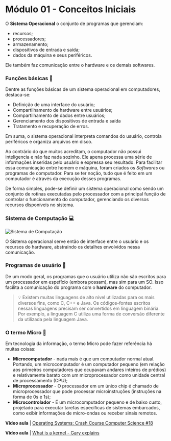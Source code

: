 # Módulo 01 - Conceitos Iniciais

O **Sistema Operacional** o conjunto de programas que gerenciam:

- recursos;
- processadores;
- armazenamento;
- dispositivos de entrada e saída;
- dados da máquina e seus periféricos.

Ele também faz comunicação entre o hardware e os demais softwares.

### Funções básicas 🤔

Dentre as funções básicas de um sistema operacional em computadores, destaca-se:

- Definição de uma interface do usuário;
- Compartilhamento de hardware entre usuários;
- Compartilhamento de dados entre usuários;
- Gerenciamento dos dispositivos de entrada e saída
- Tratamento e recuperação de erros.

Em suma, o sistema operacional interpreta comandos do usuário, controla periféricos e organiza arquivos em disco.

Ao contrário do que muitos acreditam, o computador não possui inteligencia e não faz nada sozinho. Ele apena processa uma série de informações inseridas pelo usuário e expressa seu resultado.
Para facilitar essa comunicação entre homem e máquina, foram criados os _Softwares_ ou programas de computador. Para se ter noção, tudo que é feito em um computador é através da execução desses programas.

De forma simples, pode-se definir um sistema operacional como sendo um conjunto de rotinas executadas pelo processador com a principal função de controlar o funcionamento do computador, gerenciando os diversos recursos disponíveis no sistema.

### Sistema de Computação 💻

![Sistema de Computação](https://upload.wikimedia.org/wikipedia/commons/thumb/f/fd/Operating_system_placement-pt.svg/800px-Operating_system_placement-pt.svg.png)

O Sistema operacional serve então de interface entre o usuário e os recursos do hardware, abstraindo os detalhes envolvidos nessa comunicação.

### Programas de usuário 👥

De um modo geral, os programas que o usuário utiliza não são escritos para um processador em espefício (embora possam), mas sim para um SO. Isso facilita a comunicação do programa com o **hardware** do computador.

> 💡 Existem muitas linguagens de
> alto nível utilizadas para os
> mais diversos fins, como C,
> C++ e Java. Os códigos-fontes
> escritos nessas linguagens
> precisam ser convertidos em
> linguagem binária. Por exemplo,
> a linguagem C utiliza uma
> forma de conversão diferente da
> utilizada pela linguagem Java.

### O termo Micro 🦠
Em tecnologia da informação, o termo Micro
pode fazer referência há muitas coisas:
- **Microcomputador** - nada mais é que um computador normal atual. Portando, um microcomputador é um computador pequeno (em relação aos primeiros computadores que ocupavam andares inteiros de prédios) e relativamente barato com um microprocessador como unidade central de processamento (CPU);
- **Microprocessador** - O processador em um único chip é chamado de microprocessador que pode processar microinstruções (instruções na forma de 0s e 1s);
- **Microcontrolador** - É um microcomputador pequeno e de baixo custo, projetado para executar tarefas específicas de sistemas embarcados, como exibir informações de micro-ondas ou receber sinais remotos. 

**Vídeo aula** | [Operating Systems: Crash Course Computer Science #18](https://www.youtube.com/watch?v=26QPDBe-NB8)

**Vídeo aula** | [What is a kernel - Gary explains](https://www.youtube.com/watch?v=mycVSMyShk8)
